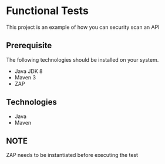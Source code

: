 # Functional Tests
This project is an example of how you can security scan an API

## Prerequisite 
The following technologies should be installed on your system.
* Java JDK 8
* Maven 3
* ZAP

## Technologies
* Java
* Maven


## NOTE
ZAP needs to be instantiated before executing the test